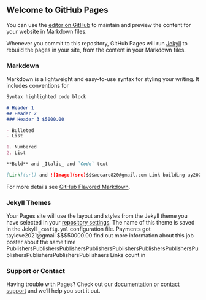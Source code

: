 ## Welcome to GitHub Pages

You can use the [editor on GitHub](https://github.com/Taybebe2020/paypaladder-5000.00inaccount/edit/master/README.md) to maintain and preview the content for your website in Markdown files.

Whenever you commit to this repository, GitHub Pages will run [Jekyll](https://jekyllrb.com/) to rebuild the pages in your site, from the content in your Markdown files.

### Markdown

Markdown is a lightweight and easy-to-use syntax for styling your writing. It includes conventions for

```markdown
Syntax highlighted code block

# Header 1
## Header 2
### Header 3 $5000.00

- Bulleted
- List

1. Numbered
2. List

**Bold** and _Italic_ and `Code` text

[Link](url) and ![Image](src)$$$wecare820@gmail.com Link building ay2020 needed account registration

```

For more details see [GitHub Flavored Markdown](https://guides.github.com/features/mastering-markdown/).

### Jekyll Themes

Your Pages site will use the layout and styles from the Jekyll theme you have selected in your [repository settings](https://github.com/Taybebe2020/paypaladder-5000.00inaccount/settings). The name of this theme is saved in the Jekyll `_config.yml` configuration file.
Payments got taylove2021@gmail $$$50000.00 find out more information about this job poster about the same time
PublishersPublishersPublishersPublishersPublishersPublishersPublishersPublishersPublishersPublishersPublishaers Links count in



### Support or Contact

Having trouble with Pages? Check out our [documentation](https://help.github.com/categories/github-pages-basics/) or [contact support](https://github.com/contact) and we’ll help you sort it out.
